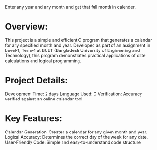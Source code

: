 Enter any year and any month and get that full month in calender.

# Overview:
This project is a simple and efficient C program that generates a calendar for any specified month and year. Developed as part of an assignment in Level-1, Term-1 at BUET (Bangladesh University of Engineering and Technology), this program demonstrates practical applications of date calculations and logical programming.

# Project Details:
Development Time: 2 days
Language Used: C
Verification: Accuracy verified against an online calendar tool

# Key Features:
Calendar Generation: Creates a calendar for any given month and year.
Logical Accuracy: Determines the correct day of the week for any date.
User-Friendly Code: Simple and easy-to-understand code structure
